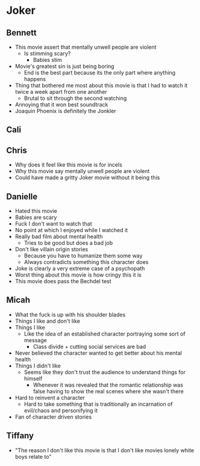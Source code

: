 # Joker

## Bennett

- This movie assert that mentally unwell people are violent
  - Is stimming scary?
    - Babies stim
- Movie's greatest sin is just being boring
  - End is the best part because its the only part where anything happens
- Thing that bothered me most about this movie is that I had to watch it twice
  a week apart from one another
  - Brutal to sit through the second watching
- Annoying that it won best soundtrack
- Joaquin Phoenix is definitely the Jonkler

## Cali

## Chris

- Why does it feel like this movie is for incels
- Why this movie say mentally unwell people are violent
- Could have made a gritty Joker movie without it being this

## Danielle

- Hated this movie
- Babies are scary
- Fuck I don't want to watch that
- No point at which I enjoyed while I watched it
- Really bad film about mental health
  - Tries to be good but does a bad job
- Don't like villain origin stories
  - Because you have to humanize them some way
  - Always contradicts something this character does
- Joke is clearly a very extreme case of a psychopath
- Worst thing about this movie is how cringy this it is
- This movie does pass the Bechdel test

## Micah

- What the fuck is up with his shoulder blades
- Things I like and don't like
- Things I like
  - Like the idea of an established character portraying some sort of message
    - Class divide + cutting social services are bad
- Never believed the character wanted to get better about his mental health
- Things I didn't like
  - Seems like they don't trust the audience to understand things for himself
    - Whenever it was revealed that the romantic relationship was false having
      to show the real scenes where she wasn't there
- Hard to reinvent a character
  - Hard to take something that is traditionally an incarnation of evil/chaos
    and personifying it
- Fan of character driven stories

## Tiffany

- "The reason I don't like this movie is that I don't like movies lonely white
  boys relate to"
